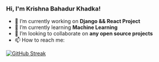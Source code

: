 ### Hi, I'm Krishna Bahadur Khadka! 


- 🔭 I’m currently working on **Django && React Project**
- 🌱 I’m currently learning **Machine Learning**
- 👯 I’m looking to collaborate on **any open source projects**
- 📫 How to reach me: 


[![GitHub Streak](https://github-readme-streak-stats.herokuapp.com/?user=DenverCoder1&theme=dark)](https://git.io/streak-stats) </p>
